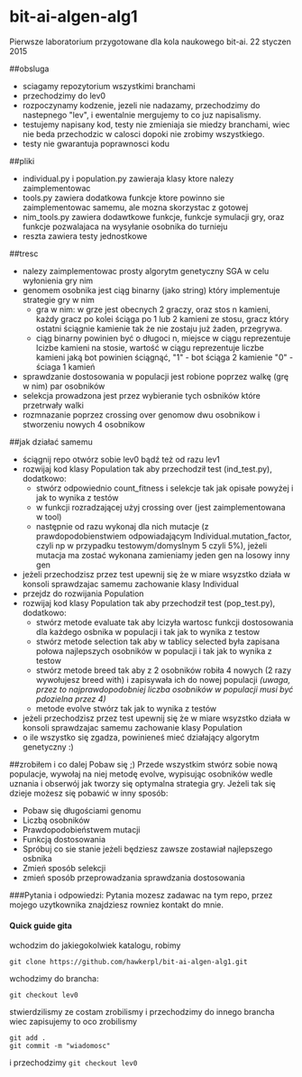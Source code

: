 # bit-ai-algen-alg1
Pierwsze laboratorium przygotowane dla kola naukowego bit-ai.
22 styczen 2015

##obsluga
 - sciagamy repozytorium wszystkimi branchami
 - przechodzimy do lev0
 - rozpoczynamy kodzenie, jezeli nie nadazamy, przechodzimy do nastepnego "lev", i ewentalnie mergujemy to co juz napisalismy.
 - testujemy napisany kod, testy nie zmieniaja sie miedzy branchami, wiec nie beda przechodzic w calosci dopoki nie zrobimy wszystkiego.
 - testy nie gwarantuja poprawnosci kodu
 
##pliki
- individual.py i population.py zawieraja klasy ktore nalezy zaimplementowac
- tools.py zawiera dodatkowa funkcje ktore powinno sie zaimplementowac samemu, ale mozna skorzystac z gotowej
- nim_tools.py zawiera dodawtkowe funkcje, funkcje symulacji gry, oraz funkcje pozwalajaca na wysyłanie osobnika do turnieju
- reszta zawiera testy jednostkowe

##tresc
- nalezy zaimplementowac prosty algorytm genetyczny SGA w celu wyłonienia gry nim
- genomem osobnika jest ciąg binarny (jako string) który implementuje strategie gry w nim
   - gra w nim: w grze jest obecnych 2 graczy, oraz stos n kamieni, każdy gracz po kolei ściąga po 1 lub 2 kamieni ze stosu,
   gracz który ostatni ściągnie kamienie tak że nie zostaju już żaden, przegrywa.
   - ciąg binarny powinien być o długoci n, miejsce w ciągu reprezentuje lcizbe kamieni na stosie,
   wartość w ciągu reprezentuje liczbe kamieni jaką bot powinien ściągnąć,
   "1" - bot ściąga 2 kamienie
   "0" - ściaga 1 kamień 
- sprawdzanie dostosowania w populacji jest robione poprzez walkę (grę w nim) par osobników
- selekcja prowadzona jest przez wybieranie tych osbników które przetrwały walki
- rozmnazanie poprzez crossing over genomow dwu osobnikow i stworzeniu nowych 4 osobnikow

##jak działać samemu
- ściągnij repo otwórz sobie lev0 bądź też od razu lev1
- rozwijaj kod klasy Population tak aby przechodził test (ind_test.py), dodatkowo:
  - stwórz odpowiednio count_fitness i selekcje tak jak opisałe powyżej i jak to wynika z testów
  - w funkcji rozradzającej użyj crossing over (jest zaimplementowana w tool)
  - następnie od razu wykonaj dla nich mutacje (z prawdopodobienstwiem odpowiadającym Individual.mutation_factor, czyli np w przypadku testowym/domyslnym 5 czyli 5%), jeżeli mutacja ma zostać wykonana zamieniamy jeden gen na losowy inny gen
- jeżeli przechodzisz przez test upewnij się że w miare wsyzstko działa w konsoli sprawdzajac samemu zachowanie klasy Individual
- przejdz do rozwijania Population
- rozwijaj kod klasy Population tak aby przechodził test (pop_test.py), dodatkowo:
  - stwórz metode evaluate tak aby lcizyła wartosc funkcji dostosowania dla każdego osbnika w populacji i tak jak to wynika z testow
  - stwórz metode selection tak aby w tablicy selected była zapisana połowa najlepszych osobników w populacji i tak jak to wynika z testow
  - stwórz metode breed tak aby z 2 osobników robiła 4 nowych (2 razy wywołujesz breed with) i zapisywała ich do nowej populacji _(uwaga, przez to najprawdopodobniej liczba osobników w populacji musi być pdozielna przez 4)_
  - metode evolve stwórz tak jak to wynika z testów
- jeżeli przechodzisz przez test upewnij się że w miare wsyzstko działa w konsoli sprawdzajac samemu zachowanie klasy Population
- o ile wszystko się zgadza, powinieneś mieć działający algorytm genetyczny :)

##zrobiłem i co dalej
Pobaw się ;) 
Przede wszystkim stwórz sobie nową populacje, wywołaj na niej metodę evolve, wypisując osobników wedle uznania i obserwój jak tworzy się optymalna strategia gry.
Jeżeli tak się dzieje możesz się pobawić w inny sposób:
 * Pobaw się długościami genomu
 * Liczbą osobników
 * Prawdopodobieństwem mutacji
 * Funkcją dostosowania
 * Spróbuj co sie stanie jeżeli będziesz zawsze zostawiał najlepszego osbnika
 * Zmień sposób selekcji
 * zmień sposób przeprowadzania sprawdzania dostosowania

###Pytania i odpowiedzi:
Pytania mozesz zadawac na tym repo, przez mojego uzytkownika znajdziesz rowniez kontakt do mnie.


#### Quick guide gita
wchodzim do jakiegokolwiek katalogu, 
robimy
```
git clone https://github.com/hawkerpl/bit-ai-algen-alg1.git
```
wchodzimy do brancha:
```
git checkout lev0
```
stwierdzilismy ze costam zrobilismy i przechodzimy do innego brancha wiec
zapisujemy to oco zrobilismy
```
git add . 
git commit -m "wiadomosc"
```
i przechodzimy 
`git checkout lev0`
